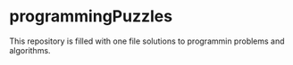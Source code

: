 # programmingPuzzles
This repository is filled with one file solutions to programmin problems and algorithms. 
